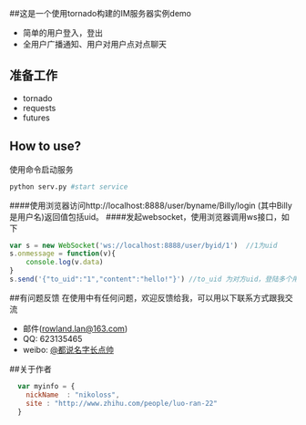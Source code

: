 ##这是一个使用tornado构建的IM服务器实例demo

* 简单的用户登入，登出
* 全用户广播通知、用户对用户点对点聊天

## 准备工作

* tornado
* requests
* futures

## How to use?
使用命令启动服务
```bash
python serv.py #start service

```
####使用浏览器访问http://localhost:8888/user/byname/Billy/login (其中Billy是用户名)返回值包括uid。
####发起websocket，使用浏览器调用ws接口，如下
```javascript
var s = new WebSocket('ws://localhost:8888/user/byid/1')  //1为uid
s.onmessage = function(v){
    console.log(v.data)
}
s.send('{"to_uid":"1","content":"hello!"}') //to_uid 为对方uid，登陆多个用户之后使用
```


##有问题反馈
在使用中有任何问题，欢迎反馈给我，可以用以下联系方式跟我交流

* 邮件(rowland.lan@163.com)
* QQ: 623135465
* weibo: [@都说名字长点帅](http://weibo.com/u/2461323585)


##关于作者

```javascript
  var myinfo = {
    nickName  : "nikoloss",
    site : "http://www.zhihu.com/people/luo-ran-22"
  }
```
